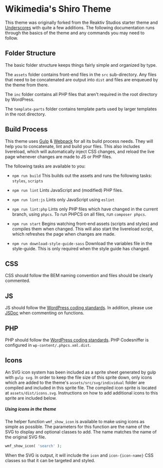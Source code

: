Wikimedia's Shiro Theme
===

This theme was originally forked from the Reaktiv Studios starter theme and [Underscores](https://github.com/Automattic/_s) with quite a few additions. The following documentation runs through the basics of the theme and any commands you may need to follow.

Folder Structure
---------------
The basic folder structure keeps things fairly simple and organized by type.

The `assets` folder contains front-end files in the `src` sub-directory. Any files that need to be concatenated are output into `dist` and files are enqueued by the theme from there.

The `inc` folder contains all PHP files that aren't required in the root directory by WordPress.

The `template-parts` folder contains template parts used by larger templates in the root directory.

Build Process
---------------
This theme uses [Gulp](http://gulpjs.com/) & [Webpack](https://webpack.js.org) for all its build process needs. They will help you to concatenate, lint and build your files. This also includes livereload, which will automatically inject CSS changes, and reload the live page whenever changes are made to JS or PHP files.

The following tasks are available to you:

* `npm run build`
This builds out the assets and runs the following tasks: `styles`, `scripts`

* `npm run lint`
Lints JavaScript and (modified) PHP files.

* `npm run lint:js`
Lints only JavaScript using `eslint`

* `npm run lint:php`
Lints only PHP files which have changed in the current branch, using `phpcs`.  To run PHPCS on all files, run `composer phpcs`.

* `npm run start`
Begins watching front-end assets (scripts and styles) and compiles them when changed. This will also start the livereload script, which refreshes the page when changes are made.

* `npm run download-style-guide-sass`
Download the variables file in the style-guide. This is only required when the style guide has changed.

CSS
---------------
CSS should follow the BEM naming convention and files should be clearly commented.

JS
---------------
JS should follow the [WordPress coding standards](https://make.wordpress.org/core/handbook/best-practices/coding-standards/javascript/). In addition, please use [JSDoc](http://eslint.org/docs/rules/require-jsdoc) when commenting on functions.

PHP
---------------
PHP should follow the [WordPress coding standards](https://make.wordpress.org/core/handbook/best-practices/coding-standards/php/). PHP Codesniffer is configured in `wp-content/.phpcs.xml.dist`.

Icons
---------------
An SVG icon system has been included as a sprite sheet generated by gulp with `gulp svg`. In order to keep the file size of this sprite down, only icons which are added to the theme's `assets/src/svg/individual` folder are compiled and included in this sprite file. The compiled icon sprite is located at `assets/dist/icons.svg`. Instructions on how to add additional icons to this sprite are included below.

##### Using icons in the theme
The helper function `wmf_show_icon` is available to make using icons as simple as possible. The parameters for this function are the name of the SVG to display and optional classes to add. The name matches the name of the original SVG file.

````php
wmf_show_icon( 'search' );
````

When the SVG is output, it will include the `icon` and `icon-{icon-name}` CSS classes so that it can be targeted and styled.


